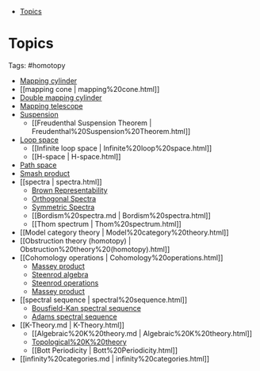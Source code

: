 -   [Topics](#topics)














# Topics

Tags: \#homotopy

-   [Mapping cylinder](Mapping%20cylinder)
-   [[mapping cone | mapping%20cone.html]]
-   [Double mapping cylinder](Double%20mapping%20cylinder)
-   [Mapping telescope](Mapping%20telescope)
-   [Suspension](Suspension)
    -   [[Freudenthal Suspension Theorem | Freudenthal%20Suspension%20Theorem.html]]
-   [Loop space](Loop%20space)
    -   [[Infinite loop space | Infinite%20loop%20space.html]]
    -   [[H-space | H-space.html]]
-   [Path space](Path%20space)
-   [Smash product](Smash%20product)
-   [[spectra | spectra.html]]
    -   [Brown Representability](Brown%20Representability)
    -   [Orthogonal Spectra](Orthogonal%20Spectra)
    -   [Symmetric Spectra](Symmetric%20Spectra)
    -   [[Bordism%20spectra.md | Bordism%20spectra.html]]
    -   [[Thom spectrum | Thom%20spectrum.html]]
-   [[Model category theory | Model%20category%20theory.html]]
-   [[Obstruction theory (homotopy) | Obstruction%20theory%20(homotopy).html]]
-   [[Cohomology operations | Cohomology%20operations.html]]
    -   [Massey product](Massey%20product)
    -   [Steenrod algebra](Steenrod%20algebra)
    -   [Steenrod operations](Steenrod%20operations)
    -   [Massey product](Massey%20product)
-   [[spectral sequence | spectral%20sequence.html]]
    -   [Bousfield-Kan spectral sequence](Bousfield-Kan%20spectral%20sequence)
    -   [Adams spectral sequence](Adams%20spectral%20sequence)
-   [[K-Theory.md | K-Theory.html]]
    -   [[Algebraic%20K%20theory.md | Algebraic%20K%20theory.html]]
    -   [Topological%20K%20theory](Topological%20K%20theory)
    -   [[Bott Periodicity | Bott%20Periodicity.html]]
-   [[infinity%20categories.md | infinity%20categories.html]]
